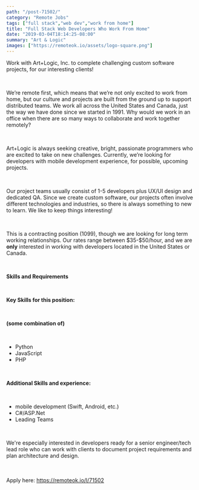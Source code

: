 ```yaml
---
path: "/post-71502/"
category: "Remote Jobs"
tags: ["full stack","web dev","work from home"]
title: "Full Stack Web Developers Who Work From Home"
date: "2019-03-04T18:14:25-08:00"
summary: "Art & Logic"
images: ["https://remoteok.io/assets/logo-square.png"]
---
```


<p>Work with Art+Logic, Inc. to complete challenging custom software projects, for our interesting clients!</p><br /><p>We&rsquo;re remote first, which means that we&rsquo;re not only excited to work from home, but our culture and projects are built from the ground up to support distributed teams. We work all across the United States and Canada, just the way we have done since we started in 1991. Why would we work in an office when there are so many ways to collaborate and work together remotely?</p><br /><p>Art+Logic is always seeking creative, bright, passionate programmers who are excited to take on new challenges. Currently, we&rsquo;re looking for developers with&nbsp;mobile development&nbsp;experience, for possible, upcoming projects.</p><br /><p>Our project teams usually consist of 1-5 developers plus UX/UI design and dedicated QA. Since we create custom software, our projects often involve different technologies and industries, so there is always something to new to learn. We like to keep things interesting!</p><br /><p>This is a contracting position (1099), though we are looking for long term working relationships. Our rates range between $35-$50/hour, and we are <strong>only</strong> interested in working with developers located in the United States or Canada.</p><br /><p><strong>Skills and Requirements</strong></p><br /><p><strong>Key Skills for this position:</strong></p><br /><p><strong>(some combination of)</strong></p><br /><ul><li>Python</li><li>JavaScript</li><li>PHP</li></ul><br /><p><strong>Additional Skills and experience:</strong></p><br /><ul><li>mobile development (Swift, Android, etc.)</li><li>C#/ASP.Net</li><li>Leading Teams</li></ul><br /><p>We're especially interested in developers ready for a senior engineer/tech lead role who can work with clients to document project requirements and plan architecture and design.</p>

<br/>
<br/>
Apply here: <A HREF="https://remoteok.io/l/71502">https://remoteok.io/l/71502</A>
